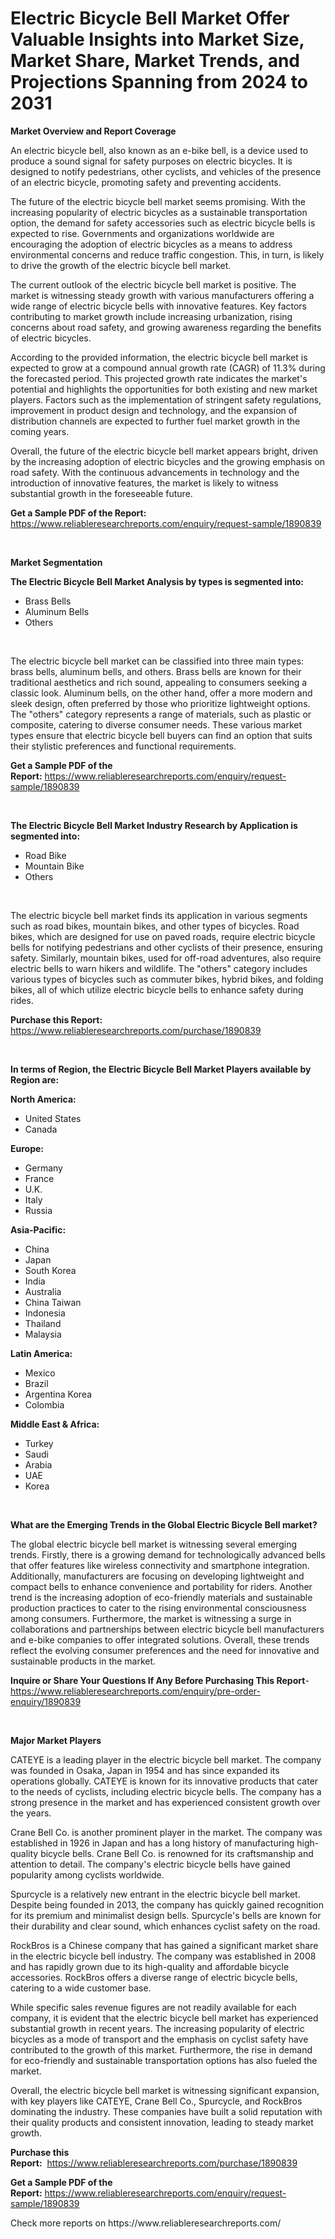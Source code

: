 <p><h1>Electric Bicycle Bell Market Offer Valuable Insights into Market Size, Market Share, Market Trends, and Projections Spanning from 2024 to 2031</h1></p><p><strong>Market Overview and Report Coverage</strong></p>
<p><p>An electric bicycle bell, also known as an e-bike bell, is a device used to produce a sound signal for safety purposes on electric bicycles. It is designed to notify pedestrians, other cyclists, and vehicles of the presence of an electric bicycle, promoting safety and preventing accidents.</p><p>The future of the electric bicycle bell market seems promising. With the increasing popularity of electric bicycles as a sustainable transportation option, the demand for safety accessories such as electric bicycle bells is expected to rise. Governments and organizations worldwide are encouraging the adoption of electric bicycles as a means to address environmental concerns and reduce traffic congestion. This, in turn, is likely to drive the growth of the electric bicycle bell market.</p><p>The current outlook of the electric bicycle bell market is positive. The market is witnessing steady growth with various manufacturers offering a wide range of electric bicycle bells with innovative features. Key factors contributing to market growth include increasing urbanization, rising concerns about road safety, and growing awareness regarding the benefits of electric bicycles.</p><p>According to the provided information, the electric bicycle bell market is expected to grow at a compound annual growth rate (CAGR) of 11.3% during the forecasted period. This projected growth rate indicates the market's potential and highlights the opportunities for both existing and new market players. Factors such as the implementation of stringent safety regulations, improvement in product design and technology, and the expansion of distribution channels are expected to further fuel market growth in the coming years.</p><p>Overall, the future of the electric bicycle bell market appears bright, driven by the increasing adoption of electric bicycles and the growing emphasis on road safety. With the continuous advancements in technology and the introduction of innovative features, the market is likely to witness substantial growth in the foreseeable future.</p></p>
<p><strong>Get a Sample PDF of the Report:</strong> <a href="https://www.reliableresearchreports.com/enquiry/request-sample/1890839">https://www.reliableresearchreports.com/enquiry/request-sample/1890839</a></p>
<p>&nbsp;</p>
<p><strong>Market Segmentation</strong></p>
<p><strong>The Electric Bicycle Bell Market Analysis by types is segmented into:</strong></p>
<p><ul><li>Brass Bells</li><li>Aluminum Bells</li><li>Others</li></ul></p>
<p>&nbsp;</p>
<p><p>The electric bicycle bell market can be classified into three main types: brass bells, aluminum bells, and others. Brass bells are known for their traditional aesthetics and rich sound, appealing to consumers seeking a classic look. Aluminum bells, on the other hand, offer a more modern and sleek design, often preferred by those who prioritize lightweight options. The "others" category represents a range of materials, such as plastic or composite, catering to diverse consumer needs. These various market types ensure that electric bicycle bell buyers can find an option that suits their stylistic preferences and functional requirements.</p></p>
<p><strong>Get a Sample PDF of the Report:</strong>&nbsp;<a href="https://www.reliableresearchreports.com/enquiry/request-sample/1890839">https://www.reliableresearchreports.com/enquiry/request-sample/1890839</a></p>
<p>&nbsp;</p>
<p><strong>The Electric Bicycle Bell Market Industry Research by Application is segmented into:</strong></p>
<p><ul><li>Road Bike</li><li>Mountain Bike</li><li>Others</li></ul></p>
<p>&nbsp;</p>
<p><p>The electric bicycle bell market finds its application in various segments such as road bikes, mountain bikes, and other types of bicycles. Road bikes, which are designed for use on paved roads, require electric bicycle bells for notifying pedestrians and other cyclists of their presence, ensuring safety. Similarly, mountain bikes, used for off-road adventures, also require electric bells to warn hikers and wildlife. The "others" category includes various types of bicycles such as commuter bikes, hybrid bikes, and folding bikes, all of which utilize electric bicycle bells to enhance safety during rides.</p></p>
<p><strong>Purchase this Report:</strong>&nbsp; <a href="https://www.reliableresearchreports.com/purchase/1890839">https://www.reliableresearchreports.com/purchase/1890839</a></p>
<p>&nbsp;</p>
<p><strong>In terms of Region, the Electric Bicycle Bell Market Players available by Region are:</strong></p>
<p>
    <p> <strong> North America: </strong>
        <ul>
            <li>United States</li>
            <li>Canada</li>
        </ul>
        </p> 
    <p> <strong> Europe: </strong>
        <ul>
            <li>Germany</li>
            <li>France</li>
            <li>U.K.</li>
            <li>Italy</li>
            <li>Russia</li>
        </ul>
        </p> 
    <p> <strong> Asia-Pacific: </strong>
        <ul>
            <li>China</li>
            <li>Japan</li>
            <li>South Korea</li>
            <li>India</li>
            <li>Australia</li>
            <li>China Taiwan</li>
            <li>Indonesia</li>
            <li>Thailand</li>
            <li>Malaysia</li>
        </ul>
        </p> 
    <p> <strong> Latin America: </strong>
        <ul>
            <li>Mexico</li>
            <li>Brazil</li>
            <li>Argentina Korea</li>
            <li>Colombia</li>
        </ul>
        </p> 
    <p> <strong> Middle East & Africa: </strong>
        <ul>
            <li>Turkey</li>
            <li>Saudi</li>
            <li>Arabia</li>
            <li>UAE</li>
            <li>Korea</li>
        </ul>
    </p>
    </p>
<p>&nbsp;</p>
<p><strong>What are the Emerging Trends in the Global Electric Bicycle Bell market?</strong></p>
<p><p>The global electric bicycle bell market is witnessing several emerging trends. Firstly, there is a growing demand for technologically advanced bells that offer features like wireless connectivity and smartphone integration. Additionally, manufacturers are focusing on developing lightweight and compact bells to enhance convenience and portability for riders. Another trend is the increasing adoption of eco-friendly materials and sustainable production practices to cater to the rising environmental consciousness among consumers. Furthermore, the market is witnessing a surge in collaborations and partnerships between electric bicycle bell manufacturers and e-bike companies to offer integrated solutions. Overall, these trends reflect the evolving consumer preferences and the need for innovative and sustainable products in the market.</p></p>
<p><strong>Inquire or Share Your Questions If Any Before Purchasing This Report</strong>- <a href="https://www.reliableresearchreports.com/enquiry/pre-order-enquiry/1890839">https://www.reliableresearchreports.com/enquiry/pre-order-enquiry/1890839</a></p>
<p>&nbsp;</p>
<p><strong>Major Market Players</strong></p>
<p><p>CATEYE is a leading player in the electric bicycle bell market. The company was founded in Osaka, Japan in 1954 and has since expanded its operations globally. CATEYE is known for its innovative products that cater to the needs of cyclists, including electric bicycle bells. The company has a strong presence in the market and has experienced consistent growth over the years.</p><p>Crane Bell Co. is another prominent player in the market. The company was established in 1926 in Japan and has a long history of manufacturing high-quality bicycle bells. Crane Bell Co. is renowned for its craftsmanship and attention to detail. The company's electric bicycle bells have gained popularity among cyclists worldwide.</p><p>Spurcycle is a relatively new entrant in the electric bicycle bell market. Despite being founded in 2013, the company has quickly gained recognition for its premium and minimalist design bells. Spurcycle's bells are known for their durability and clear sound, which enhances cyclist safety on the road.</p><p>RockBros is a Chinese company that has gained a significant market share in the electric bicycle bell industry. The company was established in 2008 and has rapidly grown due to its high-quality and affordable bicycle accessories. RockBros offers a diverse range of electric bicycle bells, catering to a wide customer base.</p><p>While specific sales revenue figures are not readily available for each company, it is evident that the electric bicycle bell market has experienced substantial growth in recent years. The increasing popularity of electric bicycles as a mode of transport and the emphasis on cyclist safety have contributed to the growth of this market. Furthermore, the rise in demand for eco-friendly and sustainable transportation options has also fueled the market.</p><p>Overall, the electric bicycle bell market is witnessing significant expansion, with key players like CATEYE, Crane Bell Co., Spurcycle, and RockBros dominating the industry. These companies have built a solid reputation with their quality products and consistent innovation, leading to steady market growth.</p></p>
<p><strong>Purchase this Report:</strong>&nbsp;&nbsp;<a href="https://www.reliableresearchreports.com/purchase/1890839">https://www.reliableresearchreports.com/purchase/1890839</a></p>
<p></p>
<p><strong>Get a Sample PDF of the Report:</strong>&nbsp;<a href="https://www.reliableresearchreports.com/enquiry/request-sample/1890839">https://www.reliableresearchreports.com/enquiry/request-sample/1890839</a></p>
<p>Check more reports on https://www.reliableresearchreports.com/</p>